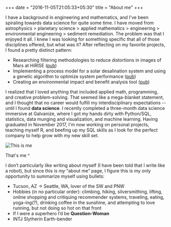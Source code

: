 +++
date = "2016-11-05T21:05:33+05:30"
title = "About me"
+++

I have a background in engineering and mathematics, and I've been spiraling towards data science for quite some time. I have moved from astrophysics > planetary science > applied mathematics > engineering > environmental engineering > sediment remediation. The problem was that I enjoyed it all. I knew I was looking for something specific that all of those disciplines offered, but what was it? After reflecting on my favorite projects, I found a pretty distinct pattern:

* Researching filtering methodologies to reduce distortions in images of Mars at HiRISE ([pub](https://www.researchgate.net/publication/318822628_CORRECTING_SPACECRAFT_JITTER_IN_HIRISE_IMAGES?lipi=urn%3Ali%3Apage%3Ad_flagship3_profile_view_base_treasury%3BNWVkUH78Q2%2BuRMlRGM2rug%3D%3D))
* Implementing a process model for a solar desalination system and using a genetic algorithm to optimize system performance ([pub](https://www.ncbi.nlm.nih.gov/pubmed/26812853?lipi=urn%3Ali%3Apage%3Ad_flagship3_profile_view_base_treasury%3BOcFmWcrzQ7mkbhV0qvaG2w%3D%3D))
* Creating an environmental impact and benefit analysis tool ([pub](http://onlinelibrary.wiley.com/doi/10.1002/ieam.2000/full?lipi=urn:li:page:d_flagship3_profile_view_base_treasury&I6gcvjRKSOOFXIyVVuo11A==))

I realized that I loved anything that included applied math, programming, and creative problem-solving. That seemed like a mega-blanket statement, and I thought that no career would fulfill my interdisciplinary expectations -- until I found **data science**. I recently completed a three-month data science immersive at Galvanize, where I got my hands dirty with Python/SQL, statistics, data munging and visualization, and machine learning. Having graduated in November 2017, I'm now working on personal projects, teaching myself R, and beefing up my SQL skills as I look for the perfect company to help grow with my new skill set.

![This is me][1]

That's me ^

I don’t particularly like writing about myself (I have been told that I write like a robot), but since this is *my* “about me” page, I figure this is my only opportunity to summarize myself using bullets: 

* Tucson, AZ -> Seattle, WA, lover of the SW and PNW
* Hobbies (in no particular order): climbing, hiking, silversmithing, lifting, online shopping and critiquing recommender systems, traveling, eating, yoga-ing(?), drinking coffee in the sunshine, and attempting to love running, but not doing so hot on that front
* If I were a superhero I’d be **Question-Woman**
* INTJ Slytherin Earth-bender


[1]: /img/me.jpg